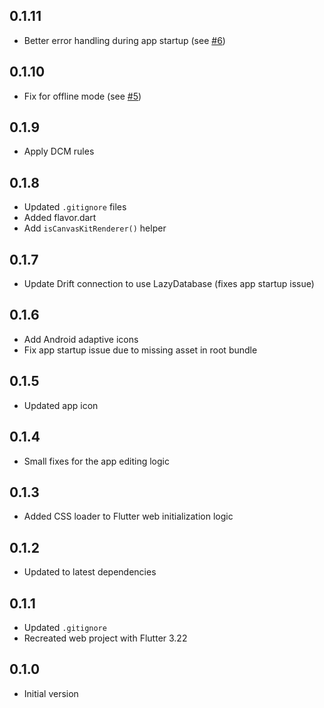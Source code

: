 ## 0.1.11

- Better error handling during app startup (see [#6](https://github.com/bizz84/flutter_ship_app/pull/6))

## 0.1.10

- Fix for offline mode (see [#5](https://github.com/bizz84/flutter_ship_app/pull/5))

## 0.1.9

- Apply DCM rules

## 0.1.8

- Updated `.gitignore` files
- Added flavor.dart
- Add `isCanvasKitRenderer()` helper

## 0.1.7

- Update Drift connection to use LazyDatabase (fixes app startup issue)

## 0.1.6

- Add Android adaptive icons
- Fix app startup issue due to missing asset in root bundle

## 0.1.5

- Updated app icon

## 0.1.4

- Small fixes for the app editing logic

## 0.1.3

- Added CSS loader to Flutter web initialization logic

## 0.1.2

- Updated to latest dependencies

## 0.1.1

- Updated `.gitignore`
- Recreated web project with Flutter 3.22

## 0.1.0

- Initial version